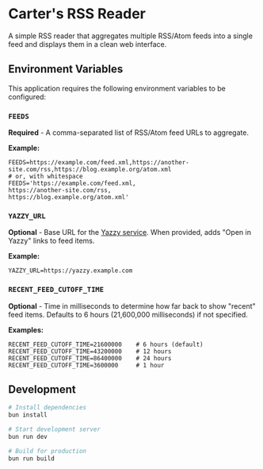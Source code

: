 # Carter's RSS Reader

A simple RSS reader that aggregates multiple RSS/Atom feeds into a single feed and displays them in a clean web interface.

## Environment Variables

This application requires the following environment variables to be configured:

### `FEEDS`

**Required** - A comma-separated list of RSS/Atom feed URLs to aggregate.

**Example:**

```
FEEDS=https://example.com/feed.xml,https://another-site.com/rss,https://blog.example.org/atom.xml
# or, with whitespace
FEEDS='https://example.com/feed.xml,
https://another-site.com/rss,
https://blog.example.org/atom.xml'
```

### `YAZZY_URL`

**Optional** - Base URL for the [Yazzy service](https://github.com/carterworks/yazzy). When provided, adds "Open in Yazzy" links to feed items.

**Example:**

```
YAZZY_URL=https://yazzy.example.com
```

### `RECENT_FEED_CUTOFF_TIME`

**Optional** - Time in milliseconds to determine how far back to show "recent" feed items. Defaults to 6 hours (21,600,000 milliseconds) if not specified.

**Examples:**

```
RECENT_FEED_CUTOFF_TIME=21600000    # 6 hours (default)
RECENT_FEED_CUTOFF_TIME=43200000    # 12 hours
RECENT_FEED_CUTOFF_TIME=86400000    # 24 hours
RECENT_FEED_CUTOFF_TIME=3600000     # 1 hour
```

## Development

```bash
# Install dependencies
bun install

# Start development server
bun run dev

# Build for production
bun run build
```
